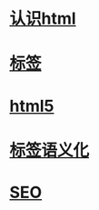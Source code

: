 # [认识html](./html.md)

# [标签](./lable.md)

# [html5](./html5.md)

# [标签语义化](./semantic.md)

# [SEO](./seo.md)